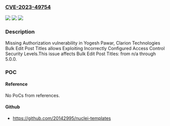 ### [CVE-2023-49754](https://cve.mitre.org/cgi-bin/cvename.cgi?name=CVE-2023-49754)
![](https://img.shields.io/static/v1?label=Product&message=Bulk%20Edit%20Post%20Titles&color=blue)
![](https://img.shields.io/static/v1?label=Version&message=n%2Fa%3C%3D%205.0.0%20&color=brighgreen)
![](https://img.shields.io/static/v1?label=Vulnerability&message=CWE-862%20Missing%20Authorization&color=brighgreen)

### Description

Missing Authorization vulnerability in Yogesh Pawar, Clarion Technologies Bulk Edit Post Titles allows Exploiting Incorrectly Configured Access Control Security Levels.This issue affects Bulk Edit Post Titles: from n/a through 5.0.0.

### POC

#### Reference
No PoCs from references.

#### Github
- https://github.com/20142995/nuclei-templates

